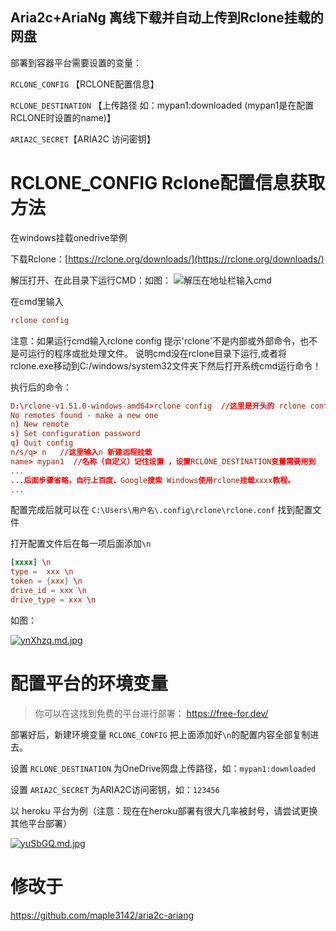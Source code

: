 ## Aria2c+AriaNg 离线下载并自动上传到Rclone挂载的网盘


部署到容器平台需要设置的变量：

`RCLONE_CONFIG` 【RCLONE配置信息】

`RCLONE_DESTINATION` 【上传路径 如：mypan1:downloaded (mypan1是在配置RCLONE时设置的name)】

`ARIA2C_SECRET`【ARIA2C 访问密钥】

# RCLONE_CONFIG Rclone配置信息获取方法

在windows挂载onedrive举例

下载Rclone：[https://rclone.org/downloads/](https://rclone.org/downloads/)

解压打开、在此目录下运行CMD：如图：
![解压在地址栏输入cmd](https://s3.ax1x.com/2021/02/02/ynb8E9.jpg)

在cmd里输入
```conf
rclone config
```
注意：如果运行cmd输入rclone config 提示'rclone'不是内部或外部命令，也不是可运行的程序或批处理文件。
说明cmd没在rclone目录下运行,或者将rclone.exe移动到C:/windows/system32文件夹下然后打开系统cmd运行命令！

执行后的命令：

```conf
D:\rclone-v1.51.0-windows-amd64>rclone config  //这里是开头的 rclone config  配置rclone
No remotes found - make a new one
n) New remote
s) Set configuration password
q) Quit config
n/s/q> n   //这里输入n 新建远程挂载
name> mypan1  //名称（自定义）记住设置 ，设置RCLONE_DESTINATION变量需要用到
...
...后面步骤省略，自行上百度、Google搜索 Windows使用rclone挂载xxxx教程。
...
```
配置完成后就可以在 `C:\Users\用户名\.config\rclone\rclone.conf` 找到配置文件

打开配置文件后在每一项后面添加`\n`
```conf
[xxxx] \n
type =  xxx \n
token = {xxx} \n
drive_id = xxx \n
drive_type = xxx \n
```
如图：

[![ynXhzq.md.jpg](https://s3.ax1x.com/2021/02/02/ynXhzq.md.jpg)](https://imgchr.com/i/ynXhzq)

# 配置平台的环境变量

> 你可以在这找到免费的平台进行部署： https://free-for.dev/

部署好后，新建环境变量 `RCLONE_CONFIG` 把上面添加好`\n`的配置内容全部复制进去。

设置 `RCLONE_DESTINATION` 为OneDrive网盘上传路径，如：`mypan1:downloaded`

设置 `ARIA2C_SECRET` 为ARIA2C访问密钥，如：`123456`

以 heroku 平台为例（注意：现在在heroku部署有很大几率被封号，请尝试更换其他平台部署）

[![yuSbGQ.md.jpg](https://s3.ax1x.com/2021/02/02/yuSbGQ.md.jpg)](https://imgchr.com/i/yuSbGQ)


# 修改于
https://github.com/maple3142/aria2c-ariang
